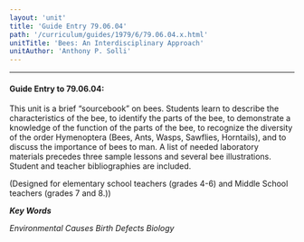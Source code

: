 ```yaml
---
layout: 'unit'
title: 'Guide Entry 79.06.04'
path: '/curriculum/guides/1979/6/79.06.04.x.html'
unitTitle: 'Bees: An Interdisciplinary Approach'
unitAuthor: 'Anthony P. Solli'
---
```


<body>
<hr/>
 <h4>
  Guide Entry to 79.06.04:
 </h4>
 This unit is a brief “sourcebook” on bees.  Students learn to describe the characteristics of the bee, to identify the parts of the bee, to demonstrate a knowledge of the function of the parts of the bee, to recognize the diversity of the order Hymenoptera (Bees, Ants, Wasps, Sawflies, Horntails), and to discuss the importance of bees to man.  A list of needed laboratory materials precedes three sample lessons and several bee illustrations.  Student and teacher bibliographies are included.
 <p>
  (Designed for elementary school teachers (grades 4-6) and Middle School teachers (grades 7 and 8.))
 </p>
<p>
  <b>
   <i>
    Key Words
   </i>
  </b>
  <br/>
 </p>
 <p>
  <i>
   Environmental Causes Birth Defects Biology
  </i>
 </p>

</body>

